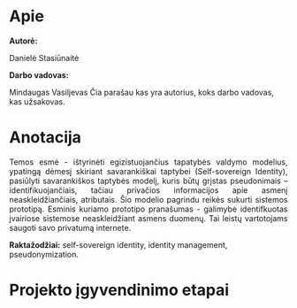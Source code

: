 # Apie

<p style="font-weight:bold">Autorė:</p> Danielė Stasiūnaitė
<p style="font-weight:bold">Darbo vadovas:</p> Mindaugas Vasiljevas
Čia parašau kas yra autorius, koks darbo vadovas, kas užsakovas.

# Anotacija

<p style="text-align: justify">
Temos esmė - ištyrinėti egizistuojančius tapatybės valdymo modelius, ypatingą dėmesį skiriant savarankiškai taptybei (Self-sovereign Identity), pasiūlyti savarankiškos taptybės modelį, kuris būtų grįstas pseudonimais – identifikuojančiais, tačiau privačios informacijos apie asmenį neaskleidžiančiais, atributais. Šio modelio pagrindu reikės sukurti sistemos prototipą. Esminis kuriamo prototipo pranašumas - galimybė identifkuotas įvairiose sistemose neaskleidžiant asmens duomenų. Tai leistų vartotojams saugoti savo privatumą internete.</p>

**Raktažodžiai:** self-sovereign identity, identity management, pseudonymization.

# Projekto įgyvendinimo etapai

